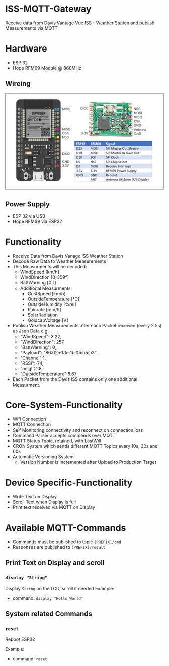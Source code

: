 # ISS-MQTT-Gateway
Receive data from Davis Vantage Vue ISS - Weather Station and publish Measurements via MQTT

# Hardware
  * ESP 32 
  * Hope RFM69 Module @ 868MHz

## Wireing
![Schematic](/doc/schematic.png)

## Power Supply
  * ESP 32 via USB
  * Hope RFM69 via ESP32

# Functionality
  * Receive Data from Davis Vanage ISS Weather Station
  * Decode Raw Data to Weather Measurements
  * This Measurments will be decoded:
    * WindSpeed [km/h]
    * WindDirection [0-359°]
    * BattWarning [0|1]
    * Additional Measurments: 
      * GustSpeed [km/h]
      * OutsideTemperature [°C]
      * OutsideHumidity [%rel]
      * Rainrate [mm/h]
      * SolarRadiation 
      * GoldcapVoltage [V]
  * Publish Weather Measurements after each Packet received (every 2.5s) as Json Data e.g:
    * "WindSpeed": 3.22,  
    * "WindDirection": 257,
    * "BattWarning": 0, 
    * "Payload": "80:02:e1:1e:1b:05:b5:b3", 
    * "Channel":1, 
    * "RSSI":-74,
    * "msgID":8,
    * "OutsideTemperature":6.67
  * Each Packet from the Davis ISS contains only one additional Measurment.  
# Core-System-Functionality
* Wifi Connection  
* MQTT Connection 
* Self Monitoring connectivity and reconnect on connection loss
* Command Parser accepts commends over MQTT
* MQTT Status Topic, retained, with LastWill
* CRON System which sends different MQTT Topics every 10s, 30s and 60s
* Automatic Versioning System
  * Version Number is incremented after Upload to Production Target
# Device Specific-Functionality
* Write Text on Display
* Scroll Text when Display is full
* Print text received via MQTT on Display

# Available MQTT-Commands 
* Commands must be published to topic `[PREFIX]/cmd`
* Responses are published to `[PREFIX]/result`

## Print Text on Display and scroll
### `display "String"`
Display `String` on the LCD, scroll if needed
 Example:
 * command: `display "Hello World"` 

## System related Commands
### `reset`
Reboot ESP32

Example:
 * command: `reset` 
 

